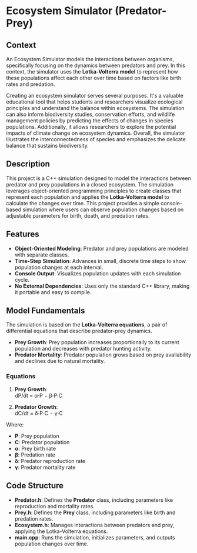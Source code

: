 # Ecosystem Simulator (Predator-Prey)

## Context
An Ecosystem Simulator models the interactions between organisms, specifically focusing on the dynamics between predators and prey. In this context, the simulator uses the **Lotka-Volterra model** to represent how these populations affect each other over time based on factors like birth rates and predation.

Creating an ecosystem simulator serves several purposes. It's a valuable educational tool that helps students and researchers visualize ecological principles and understand the balance within ecosystems. The simulation can also inform biodiversity studies, conservation efforts, and wildlife management policies by predicting the effects of changes in species populations. Additionally, it allows researchers to explore the potential impacts of climate change on ecosystem dynamics. Overall, the simulator illustrates the interconnectedness of species and emphasizes the delicate balance that sustains biodiversity.

## Description
This project is a C++ simulation designed to model the interactions between predator and prey populations in a closed ecosystem. The simulation leverages object-oriented programming principles to create classes that represent each population and applies the **Lotka-Volterra model** to calculate the changes over time. This project provides a simple console-based simulation where users can observe population changes based on adjustable parameters for birth, death, and predation rates.

## Features
- **Object-Oriented Modeling**: Predator and prey populations are modeled with separate classes.
- **Time-Step Simulation**: Advances in small, discrete time steps to show population changes at each interval.
- **Console Output**: Visualizes population updates with each simulation cycle.
- **No External Dependencies**: Uses only the standard C++ library, making it portable and easy to compile.

## Model Fundamentals
The simulation is based on the **Lotka-Volterra equations**, a pair of differential equations that describe predator-prey dynamics.
- **Prey Growth**: Prey population increases proportionally to its current population and decreases with predator hunting activity.
- **Predator Mortality**: Predator population grows based on prey availability and declines due to natural mortality.

### Equations
1. **Prey Growth**:  
   dP/dt = α⋅P − β⋅P⋅C
   
2. **Predator Growth**:  
   dC/dt = δ⋅P⋅C − γ⋅C

Where:
- **P**: Prey population
- **C**: Predator population
- **α**: Prey birth rate
- **β**: Predation rate
- **δ**: Predator reproduction rate
- **γ**: Predator mortality rate

## Code Structure
- **Predator.h**: Defines the **Predator** class, including parameters like reproduction and mortality rates.
- **Prey.h**: Defines the **Prey** class, including parameters like birth and predation rates.
- **Ecosystem.h**: Manages interactions between predators and prey, applying the Lotka-Volterra equations.
- **main.cpp**: Runs the simulation, initializes parameters, and outputs population changes over time.
